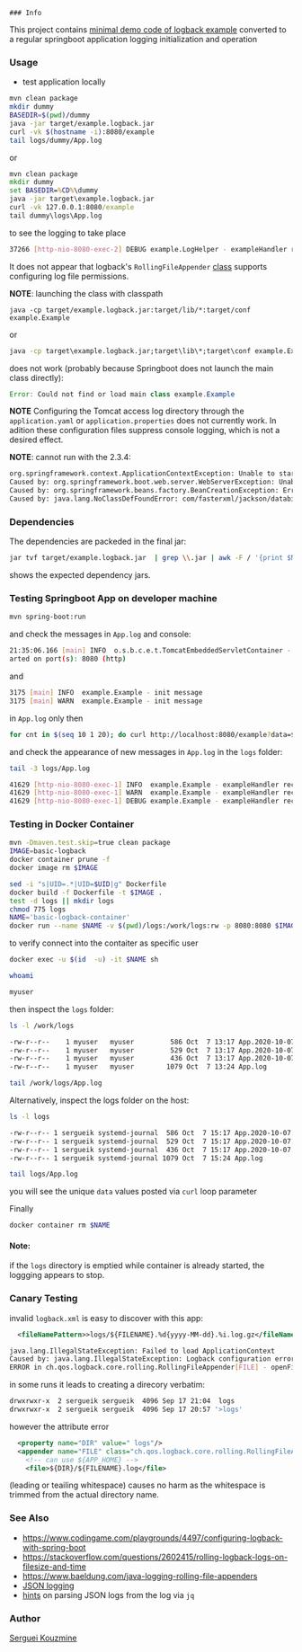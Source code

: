 	### Info

This project contains [minimal demo code of logback example](http://logback.qos.ch/manual/appenders.html) converted to a regular springboot application logging initialization and operation

### Usage

* test application locally
```sh
mvn clean package
mkdir dummy
BASEDIR=$(pwd)/dummy
java -jar target/example.logback.jar
curl -vk $(hostname -i):8080/example
tail logs/dummy/App.log
```
or
```cmd
mvn clean package
mkdir dummy
set BASEDIR=%CD%\dummy
java -jar target\example.logback.jar
curl -vk 127.0.0.1:8080/example
tail dummy\logs\App.log
```
to see the logging to take place
```sh
37266 [http-nio-8080-exec-2] DEBUG example.LogHelper - exampleHandler received: null
```
It does not appear that logback's `RollingFileAppender` [class](https://github.com/qos-ch/logback/blob/master/logback-core/src/main/java/ch/qos/logback/core/rolling/RollingFileAppender.java)
supports configuring log file permissions.

__NOTE__: launching the class with classpath
```
java -cp target/example.logback.jar:target/lib/*:target/conf example.Example
```
or
```cmd
java -cp target\example.logback.jar;target\lib\*;target\conf example.Example
```
does not work (probably because Springboot does not launch the main class directly):
```java
Error: Could not find or load main class example.Example
```
__NOTE__ Configuring the Tomcat access log directory through the `application.yaml` or `application.properties` does not currently work. In adition these configuration files suppress console logging, which is not a desired effect.

__NOTE__: cannot run with the 2.3.4:
```sh
org.springframework.context.ApplicationContextException: Unable to start web server;
Caused by: org.springframework.boot.web.server.WebServerException: Unable to start embedded Tomcat
Caused by: org.springframework.beans.factory.BeanCreationException: Error creating bean with name 'formContentFilter' defined in class path resource [org/springframework/boot/autoconfigure/web/servlet/WebMvcAutoConfiguration.class]
Caused by: java.lang.NoClassDefFoundError: com/fasterxml/jackson/databind/exc/InvalidDefinitionException
```


### Dependencies

The dependencies are packeded in the final jar:

```sh
jar tvf target/example.logback.jar  | grep \\.jar | awk -F / '{print $NF}' |sort
```

shows the expected dependency jars.


### Testing Springboot App on developer machine
```sh
mvn spring-boot:run
```
and check the messages in `App.log` and console:
```sh
21:35:06.166 [main] INFO  o.s.b.c.e.t.TomcatEmbeddedServletContainer - Tomcat st
arted on port(s): 8080 (http)
```
and
```sh
3175 [main] INFO  example.Example - init message
3175 [main] WARN  example.Example - init message
```
in `App.log` only
then
```sh
for cnt in $(seq 10 1 20); do curl http://localhost:8080/example?data=$cnt; done
```
and check the appearance of new messages in `App.log` in the `logs` folder:
```sh
tail -3 logs/App.log
```
```sh
41629 [http-nio-8080-exec-1] INFO  example.Example - exampleHandler received: 20
41629 [http-nio-8080-exec-1] WARN  example.Example - exampleHandler received: 20
41629 [http-nio-8080-exec-1] DEBUG example.Example - exampleHandler received: 20
```

### Testing in Docker Container

```sh
mvn -Dmaven.test.skip=true clean package
IMAGE=basic-logback
docker container prune -f
docker image rm $IMAGE
```
```sh
sed -i "s|UID=.*|UID=$UID|g" Dockerfile
docker build -f Dockerfile -t $IMAGE .
test -d logs || mkdir logs
chmod 775 logs
NAME='basic-logback-container'
docker run --name $NAME -v $(pwd)/logs:/work/logs:rw -p 8080:8080 $IMAGE
```
to verify connect into the contaiter as specific user
```sh
docker exec -u $(id  -u) -it $NAME sh
```
```sh
whoami
```
```sh
myuser
```
then inspect the `logs` folder:
```sh
ls -l /work/logs
```
```sh
-rw-r--r--    1 myuser   myuser         586 Oct  7 13:17 App.2020-10-07.7.log.gz
-rw-r--r--    1 myuser   myuser         529 Oct  7 13:17 App.2020-10-07.8.log.gz
-rw-r--r--    1 myuser   myuser         436 Oct  7 13:17 App.2020-10-07.9.log.gz
-rw-r--r--    1 myuser   myuser        1079 Oct  7 13:24 App.log
```
```sh
tail /work/logs/App.log
```
Alternatively, inspect  the logs folder on the host:
```sh
ls -l logs
```
```sh
-rw-r--r-- 1 sergueik systemd-journal  586 Oct  7 15:17 App.2020-10-07.7.log.gz
-rw-r--r-- 1 sergueik systemd-journal  529 Oct  7 15:17 App.2020-10-07.8.log.gz
-rw-r--r-- 1 sergueik systemd-journal  436 Oct  7 15:17 App.2020-10-07.9.log.gz
-rw-r--r-- 1 sergueik systemd-journal 1079 Oct  7 15:24 App.log
```

```sh
tail logs/App.log
```
you will see the unique `data` values posted via `curl` loop parameter

Finally
```sh
docker container rm $NAME
```
#### Note:
if the `logs` directory is emptied while container is already started, the loggging appears to stop.

### Canary Testing

invalid `logback.xml` is easy to discover with this app:
```xml
  <fileNamePattern>>logs/${FILENAME}.%d{yyyy-MM-dd}.%i.log.gz</fileNamePattern>
```
```sh
java.lang.IllegalStateException: Failed to load ApplicationContext
Caused by: java.lang.IllegalStateException: Logback configuration error detected:
ERROR in ch.qos.logback.core.rolling.RollingFileAppender[FILE] - openFile(logs/App.log,true) call failed. java.io.FileNotFoundException: logs/App.log (Permission denied)
```

in some runs it leads to creating a direcory verbatim:

```sh
drwxrwxr-x  2 sergueik sergueik  4096 Sep 17 21:04  logs
drwxrwxr-x  2 sergueik sergueik  4096 Sep 17 20:57 '>logs'
```
however the attribute error

```xml
  <property name="DIR" value=" logs"/>
  <appender name="FILE" class="ch.qos.logback.core.rolling.RollingFileAppender">
    <!-- can use ${APP_HOME} -->
    <file>${DIR}/${FILENAME}.log</file>
```
(leading or teailing whitespace) causes no harm as the whitespace is trimmed
from the actual directory name.

### See Also


  * https://www.codingame.com/playgrounds/4497/configuring-logback-with-spring-boot
  * https://stackoverflow.com/questions/2602415/rolling-logback-logs-on-filesize-and-time
  * https://www.baeldung.com/java-logging-rolling-file-appenders
  * [JSON logging](https://mathieularose.com/logback-json/)
  * [hints](https://stackoverflow.com/questions/40576959/logback-jsonlayout-printing-all-logs-on-the-same-line) on parsing JSON logs from the log via `jq`


### Author

[Serguei Kouzmine](kouzmine_serguei@yahoo.com)

